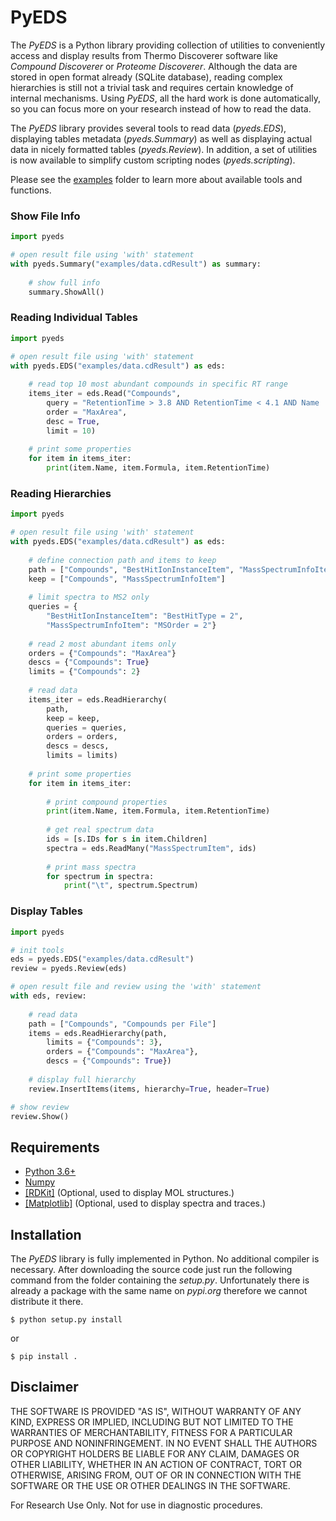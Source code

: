 # PyEDS

The *PyEDS* is a Python library providing collection of utilities to conveniently access and display results from Thermo
Discoverer software like *Compound Discoverer* or *Proteome Discoverer*. Although the data are stored in open format
already (SQLite database), reading complex hierarchies is still not a trivial task and requires certain knowledge of
internal mechanisms. Using *PyEDS*, all the hard work is done automatically, so you can focus more on your research
instead of how to read the data.

The *PyEDS* library provides several tools to read data (*pyeds.EDS*), displaying tables metadata (*pyeds.Summary*) as
well as displaying actual data in nicely formatted tables (*pyeds.Review*). In addition, a set of utilities is now
available to simplify custom scripting nodes (*pyeds.scripting*).

Please see the [examples](https://github.com/thermofisherlsms/pyeds/tree/master/examples) folder to learn more about
available tools and functions.

### Show File Info

```python
import pyeds

# open result file using 'with' statement
with pyeds.Summary("examples/data.cdResult") as summary:
    
    # show full info
    summary.ShowAll()
```

### Reading Individual Tables

```python
import pyeds

# open result file using 'with' statement
with pyeds.EDS("examples/data.cdResult") as eds:
    
    # read top 10 most abundant compounds in specific RT range
    items_iter = eds.Read("Compounds",
        query = "RetentionTime > 3.8 AND RetentionTime < 4.1 AND Name != ''",
        order = "MaxArea",
        desc = True,
        limit = 10)
    
    # print some properties
    for item in items_iter:
        print(item.Name, item.Formula, item.RetentionTime)
```

### Reading Hierarchies

```python
import pyeds

# open result file using 'with' statement
with pyeds.EDS("examples/data.cdResult") as eds:
    
    # define connection path and items to keep
    path = ["Compounds", "BestHitIonInstanceItem", "MassSpectrumInfoItem"]
    keep = ["Compounds", "MassSpectrumInfoItem"]
    
    # limit spectra to MS2 only
    queries = {
        "BestHitIonInstanceItem": "BestHitType = 2",
        "MassSpectrumInfoItem": "MSOrder = 2"}
    
    # read 2 most abundant items only
    orders = {"Compounds": "MaxArea"}
    descs = {"Compounds": True}
    limits = {"Compounds": 2}
    
    # read data
    items_iter = eds.ReadHierarchy(
        path,
        keep = keep,
        queries = queries,
        orders = orders,
        descs = descs,
        limits = limits)
    
    # print some properties
    for item in items_iter:
        
        # print compound properties
        print(item.Name, item.Formula, item.RetentionTime)
        
        # get real spectrum data
        ids = [s.IDs for s in item.Children]
        spectra = eds.ReadMany("MassSpectrumItem", ids)
        
        # print mass spectra
        for spectrum in spectra:
            print("\t", spectrum.Spectrum)
```

### Display Tables

```python
import pyeds

# init tools
eds = pyeds.EDS("examples/data.cdResult")
review = pyeds.Review(eds)

# open result file and review using the 'with' statement
with eds, review:
    
    # read data
    path = ["Compounds", "Compounds per File"]
    items = eds.ReadHierarchy(path,
        limits = {"Compounds": 3},
        orders = {"Compounds": "MaxArea"},
        descs = {"Compounds": True})
    
    # display full hierarchy
    review.InsertItems(items, hierarchy=True, header=True)

# show review
review.Show()
```

## Requirements

- [Python 3.6+](https://www.python.org)
- [Numpy](https://pypi.org/project/numpy/)
- [[RDKit]](https://www.rdkit.org/) (Optional, used to display MOL structures.)
- [[Matplotlib]](https://pypi.org/project/matplotlib/) (Optional, used to display spectra and traces.)


## Installation

The *PyEDS* library is fully implemented in Python. No additional compiler is necessary. After downloading the source
code just run the following command from the folder containing the *setup.py*. Unfortunately there is already a package
with the same name on *pypi.org* therefore we cannot distribute it there.


```$ python setup.py install```

or

```$ pip install .```

## Disclaimer

THE SOFTWARE IS PROVIDED "AS IS", WITHOUT WARRANTY OF ANY KIND, EXPRESS OR
IMPLIED, INCLUDING BUT NOT LIMITED TO THE WARRANTIES OF MERCHANTABILITY,
FITNESS FOR A PARTICULAR PURPOSE AND NONINFRINGEMENT. IN NO EVENT SHALL THE
AUTHORS OR COPYRIGHT HOLDERS BE LIABLE FOR ANY CLAIM, DAMAGES OR OTHER
LIABILITY, WHETHER IN AN ACTION OF CONTRACT, TORT OR OTHERWISE, ARISING FROM,
OUT OF OR IN CONNECTION WITH THE SOFTWARE OR THE USE OR OTHER DEALINGS IN THE
SOFTWARE.

For Research Use Only. Not for use in diagnostic procedures.